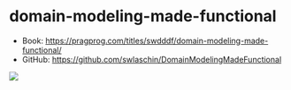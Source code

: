 # domain-modeling-made-functional

- Book: https://pragprog.com/titles/swdddf/domain-modeling-made-functional/
- GitHub: https://github.com/swlaschin/DomainModelingMadeFunctional

![](https://pragprog.com/titles/swdddf/domain-modeling-made-functional/swdddf.jpg)